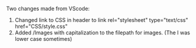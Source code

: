 Two changes made from VScode:
  1. Changed link to CSS in header to  link rel="stylesheet" type="text/css" href="CSS/style.css" 
  2. Added /Images with capitalization to the filepath for images. (The I was lower case sometimes)
